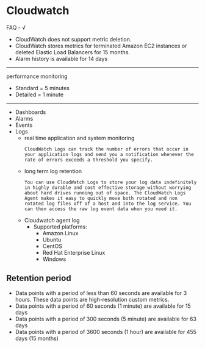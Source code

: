 # Cloudwatch

FAQ - √

- CloudWatch does not support metric deletion.
- CloudWatch stores metrics for terminated Amazon EC2 instances or deleted Elastic Load Balancers for 15 months.
- Alarm history is available for 14 days
---

performance monitoring

- Standard = 5 minutes
- Detailed = 1 minute

---

* Dashboards
* Alarms
* Events
* Logs
    - real time application and system monitoring
        ```
        CloudWatch Logs can track the number of errors that occur in your application logs and send you a notification whenever the rate of errors exceeds a threshold you specify.
        ```
    - long term log retention
        ```
        You can use CloudWatch Logs to store your log data indefinitely in highly durable and cost effective storage without worrying about hard drives running out of space. The CloudWatch Logs Agent makes it easy to quickly move both rotated and non rotated log files off of a host and into the log service. You can then access the raw log event data when you need it.
        ```
    - Cloudwatch agent log
        * Supported platforms:
            - Amazon Linux
            - Ubuntu
            - CentOS
            - Red Hat Enterprise Linux
            - Windows

## Retention period

* Data points with a period of less than 60 seconds are available for 3 hours. These data points are high-resolution custom metrics.
* Data points with a period of 60 seconds (1 minute) are available for 15 days
* Data points with a period of 300 seconds (5 minute) are available for 63 days
* Data points with a period of 3600 seconds (1 hour) are available for 455 days (15 months)